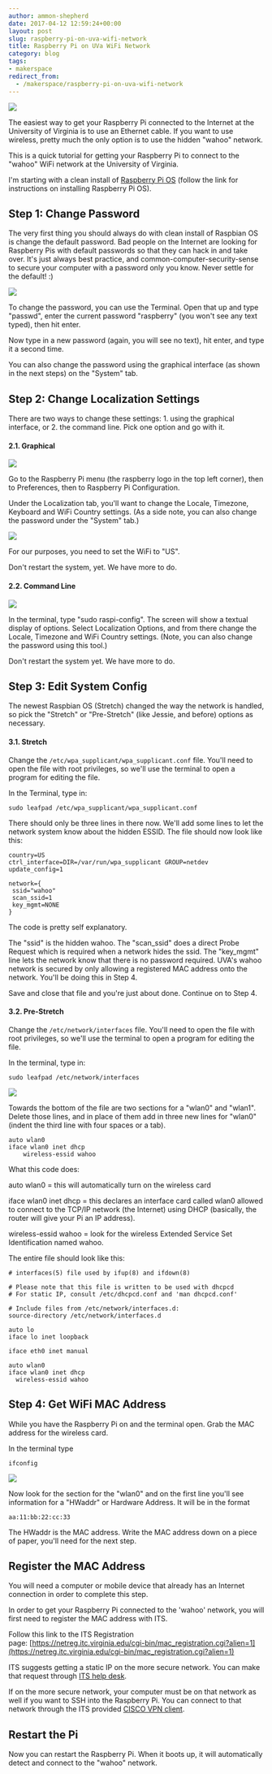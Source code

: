 ```yaml
---
author: ammon-shepherd
date: 2017-04-12 12:59:24+00:00
layout: post
slug: raspberry-pi-on-uva-wifi-network
title: Raspberry Pi on UVa WiFi Network
category: blog
tags:
- makerspace
redirect_from:
  - /makerspace/raspberry-pi-on-uva-wifi-network
---
```


![](http://static.scholarslab.org/wp-content/uploads/2017/04/raspberry-pi-logo-254x300.png)

The easiest way to get your Raspberry Pi connected to the Internet at the University of Virginia is to use an Ethernet cable. If you want to use wireless, pretty much the only option is to use the hidden "wahoo" network.

This is a quick tutorial for getting your Raspberry Pi to connect to the "wahoo" WiFi network at the University of Virginia.

I'm starting with a clean install of [Raspberry Pi OS](https://www.raspberrypi.org/software/) (follow the link for instructions on installing Raspberry Pi OS).



## Step 1: Change Password


The very first thing you should always do with clean install of Raspbian OS is change the default password. Bad people on the Internet are looking for Raspberry Pis with default passwords so that they can hack in and take over. It's just always best practice, and common-computer-security-sense to secure your computer with a password only you know. Never settle for the default! :)

![](http://static.scholarslab.org/wp-content/uploads/2017/04/2017-04-11-134736_1824x984_scrot-1024x552.png)

To change the password, you can use the Terminal. Open that up and type "passwd", enter the current password "raspberry" (you won't see any text typed), then hit enter.

Now type in a new password (again, you will see no text), hit enter, and type it a second time.

You can also change the password using the graphical interface (as shown in the next steps) on the "System" tab.




## Step 2: Change Localization Settings


There are two ways to change these settings: 1. using the graphical interface, or 2. the command line. Pick one option and go with it.


#### 2.1. Graphical


![](http://static.scholarslab.org/wp-content/uploads/2017/04/2017-04-11-135248_1824x984_scrot-1024x552.png)

Go to the Raspberry Pi menu (the raspberry logo in the top left corner), then to Preferences, then to Raspberry Pi Configuration.

Under the Localization tab, you'll want to change the Locale, Timezone, Keyboard and WiFi Country settings. (As a side note, you can also change the password under the "System" tab.)

![](http://static.scholarslab.org/wp-content/uploads/2017/04/2017-04-11-142809_1824x984_scrot-1024x552.png)

For our purposes, you need to set the WiFi to "US".

Don't restart the system, yet. We have more to do.



#### 2.2. Command Line


![](http://static.scholarslab.org/wp-content/uploads/2017/04/2017-04-11-143004_1824x984_scrot-1024x552.png)

In the terminal, type "sudo raspi-config". The screen will show a textual display of options. Select Localization Options, and from there change the Locale, Timezone and WiFi Country settings. (Note, you can also change the password using this tool.)

Don't restart the system yet. We have more to do.





## Step 3: Edit System Config


The newest Raspbian OS (Stretch) changed the way the network is handled, so pick the "Stretch" or "Pre-Stretch" (like Jessie, and before) options as necessary.



#### 3.1. Stretch


Change the ```/etc/wpa_supplicant/wpa_supplicant.conf``` file. You'll need to open the file with root privileges, so we'll use the terminal to open a program for editing the file.

In the Terminal, type in:

```sudo leafpad /etc/wpa_supplicant/wpa_supplicant.conf```

There should only be three lines in there now. We'll add some lines to let the network system know about the hidden ESSID. The file should now look like this:

```
country=US
ctrl_interface=DIR=/var/run/wpa_supplicant GROUP=netdev
update_config=1

network={
 ssid="wahoo"
 scan_ssid=1
 key_mgmt=NONE
}
```

The code is pretty self explanatory. 

The "ssid" is the hidden wahoo.
The "scan_ssid" does a direct Probe Request which is required when a network hides the ssid.
The "key_mgmt" line lets the network know that there is no password required. UVA's wahoo network is secured by only allowing a registered MAC address onto the network. You'll be doing this in Step 4.

Save and close that file and you're just about done. Continue on to Step 4.



#### 3.2. Pre-Stretch


Change the ```/etc/network/interfaces``` file. You'll need to open the file with root privileges, so we'll use the terminal to open a program for editing the file.

In the terminal, type in:

```sudo leafpad /etc/network/interfaces```

![](http://static.scholarslab.org/wp-content/uploads/2017/04/2017-05-09-101958_1824x984_scrot-1024x552.png)

Towards the bottom of the file are two sections for a "wlan0" and "wlan1". Delete those lines, and in place of them add in three new lines for "wlan0" (indent the third line with four spaces or a tab).

```
auto wlan0
iface wlan0 inet dhcp
    wireless-essid wahoo
```

What this code does:

auto wlan0 = this will automatically turn on the wireless card

iface wlan0 inet dhcp = this declares an interface card called wlan0 allowed to connect to the TCP/IP network (the Internet) using DHCP (basically, the router will give your Pi an IP address).

wireless-essid wahoo = look for the wireless Extended Service Set Identification named wahoo.

The entire file should look like this:

```
# interfaces(5) file used by ifup(8) and ifdown(8)

# Please note that this file is written to be used with dhcpcd
# For static IP, consult /etc/dhcpcd.conf and 'man dhcpcd.conf'

# Include files from /etc/network/interfaces.d:
source-directory /etc/network/interfaces.d

auto lo
iface lo inet loopback

iface eth0 inet manual

auto wlan0
iface wlan0 inet dhcp
  wireless-essid wahoo
```




## Step 4: Get WiFi MAC Address


While you have the Raspberry Pi on and the terminal open. Grab the MAC address for the wireless card.

In the terminal type

```ifconfig```

![](http://static.scholarslab.org/wp-content/uploads/2017/04/2017-05-09-103046_1824x984_scrot-1024x552.png)

Now look for the section for the "wlan0" and on the first line you'll see information for a "HWaddr" or Hardware Address. It will be in the format

```aa:11:bb:22:cc:33```

The HWaddr is the MAC address. Write the MAC address down on a piece of paper, you'll need for the next step.




## Register the MAC Address


You will need a computer or mobile device that already has an Internet connection in order to complete this step.

In order to get your Raspberry Pi connected to the 'wahoo' network, you will first need to register the MAC address with ITS.

Follow this link to the ITS Registration page: [https://netreg.itc.virginia.edu/cgi-bin/mac_registration.cgi?alien=1](https://netreg.itc.virginia.edu/cgi-bin/mac_registration.cgi?alien=1)

ITS suggests getting a static IP on the more secure network. You can make that request through [ITS help desk](http://its.virginia.edu/helpdesk/).

If on the more secure network, your computer must be on that network as well if you want to SSH into the Raspberry Pi. You can connect to that network through the ITS provided [CISCO VPN client](http://its.virginia.edu/vpn/).




## Restart the Pi


Now you can restart the Raspberry Pi. When it boots up, it will automatically detect and connect to the "wahoo" network.
